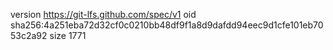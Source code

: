 version https://git-lfs.github.com/spec/v1
oid sha256:4a251eba72d32cf0c0210bb48df9f1a8d9dafdd94eec9d1cfe101eb7053c2a92
size 1771
